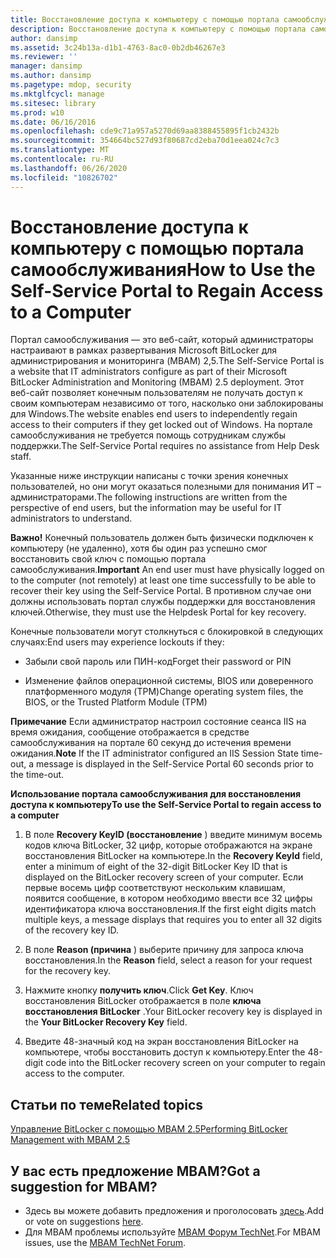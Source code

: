 ```yaml
---
title: Восстановление доступа к компьютеру с помощью портала самообслуживания
description: Восстановление доступа к компьютеру с помощью портала самообслуживания
author: dansimp
ms.assetid: 3c24b13a-d1b1-4763-8ac0-0b2db46267e3
ms.reviewer: ''
manager: dansimp
ms.author: dansimp
ms.pagetype: mdop, security
ms.mktglfcycl: manage
ms.sitesec: library
ms.prod: w10
ms.date: 06/16/2016
ms.openlocfilehash: cde9c71a957a5270d69aa8388455895f1cb2432b
ms.sourcegitcommit: 354664bc527d93f80687cd2eba70d1eea024c7c3
ms.translationtype: MT
ms.contentlocale: ru-RU
ms.lasthandoff: 06/26/2020
ms.locfileid: "10826702"
---
```

# <span data-ttu-id="2a8c9-103">Восстановление доступа к компьютеру с помощью портала самообслуживания</span><span class="sxs-lookup"><span data-stu-id="2a8c9-103">How to Use the Self-Service Portal to Regain Access to a Computer</span></span>


<span data-ttu-id="2a8c9-104">Портал самообслуживания — это веб-сайт, который администраторы настраивают в рамках развертывания Microsoft BitLocker для администрирования и мониторинга (MBAM) 2,5.</span><span class="sxs-lookup"><span data-stu-id="2a8c9-104">The Self-Service Portal is a website that IT administrators configure as part of their Microsoft BitLocker Administration and Monitoring (MBAM) 2.5 deployment.</span></span> <span data-ttu-id="2a8c9-105">Этот веб-сайт позволяет конечным пользователям не получать доступ к своим компьютерам независимо от того, насколько они заблокированы для Windows.</span><span class="sxs-lookup"><span data-stu-id="2a8c9-105">The website enables end users to independently regain access to their computers if they get locked out of Windows.</span></span> <span data-ttu-id="2a8c9-106">На портале самообслуживания не требуется помощь сотрудникам службы поддержки.</span><span class="sxs-lookup"><span data-stu-id="2a8c9-106">The Self-Service Portal requires no assistance from Help Desk staff.</span></span>

<span data-ttu-id="2a8c9-107">Указанные ниже инструкции написаны с точки зрения конечных пользователей, но они могут оказаться полезными для понимания ИТ – администраторами.</span><span class="sxs-lookup"><span data-stu-id="2a8c9-107">The following instructions are written from the perspective of end users, but the information may be useful for IT administrators to understand.</span></span>

<span data-ttu-id="2a8c9-108">**Важно!**  Конечный пользователь должен быть физически подключен к компьютеру (не удаленно), хотя бы один раз успешно смог восстановить свой ключ с помощью портала самообслуживания.</span><span class="sxs-lookup"><span data-stu-id="2a8c9-108">**Important** An end user must have physically logged on to the computer (not remotely) at least one time successfully to be able to recover their key using the Self-Service Portal.</span></span> <span data-ttu-id="2a8c9-109">В противном случае они должны использовать портал службы поддержки для восстановления ключей.</span><span class="sxs-lookup"><span data-stu-id="2a8c9-109">Otherwise, they must use the Helpdesk Portal for key recovery.</span></span>

 

<span data-ttu-id="2a8c9-110">Конечные пользователи могут столкнуться с блокировкой в следующих случаях:</span><span class="sxs-lookup"><span data-stu-id="2a8c9-110">End users may experience lockouts if they:</span></span>

-   <span data-ttu-id="2a8c9-111">Забыли свой пароль или ПИН-код</span><span class="sxs-lookup"><span data-stu-id="2a8c9-111">Forget their password or PIN</span></span>

-   <span data-ttu-id="2a8c9-112">Изменение файлов операционной системы, BIOS или доверенного платформенного модуля (TPM)</span><span class="sxs-lookup"><span data-stu-id="2a8c9-112">Change operating system files, the BIOS, or the Trusted Platform Module (TPM)</span></span>

<span data-ttu-id="2a8c9-113">**Примечание**  Если администратор настроил состояние сеанса IIS на время ожидания, сообщение отображается в средстве самообслуживания на портале 60 секунд до истечения времени ожидания.</span><span class="sxs-lookup"><span data-stu-id="2a8c9-113">**Note** If the IT administrator configured an IIS Session State time-out, a message is displayed in the Self-Service Portal 60 seconds prior to the time-out.</span></span>

 

**<span data-ttu-id="2a8c9-114">Использование портала самообслуживания для восстановления доступа к компьютеру</span><span class="sxs-lookup"><span data-stu-id="2a8c9-114">To use the Self-Service Portal to regain access to a computer</span></span>**

1.  <span data-ttu-id="2a8c9-115">В поле **Recovery KeyID (восстановление** ) введите минимум восемь кодов ключа BitLocker, 32 цифр, которые отображаются на экране восстановления BitLocker на компьютере.</span><span class="sxs-lookup"><span data-stu-id="2a8c9-115">In the **Recovery KeyId** field, enter a minimum of eight of the 32-digit BitLocker Key ID that is displayed on the BitLocker recovery screen of your computer.</span></span> <span data-ttu-id="2a8c9-116">Если первые восемь цифр соответствуют нескольким клавишам, появится сообщение, в котором необходимо ввести все 32 цифры идентификатора ключа восстановления.</span><span class="sxs-lookup"><span data-stu-id="2a8c9-116">If the first eight digits match multiple keys, a message displays that requires you to enter all 32 digits of the recovery key ID.</span></span>

2.  <span data-ttu-id="2a8c9-117">В поле **Reason (причина** ) выберите причину для запроса ключа восстановления.</span><span class="sxs-lookup"><span data-stu-id="2a8c9-117">In the **Reason** field, select a reason for your request for the recovery key.</span></span>

3.  <span data-ttu-id="2a8c9-118">Нажмите кнопку **получить ключ**.</span><span class="sxs-lookup"><span data-stu-id="2a8c9-118">Click **Get Key**.</span></span> <span data-ttu-id="2a8c9-119">Ключ восстановления BitLocker отображается в поле **ключа восстановления BitLocker** .</span><span class="sxs-lookup"><span data-stu-id="2a8c9-119">Your BitLocker recovery key is displayed in the **Your BitLocker Recovery Key** field.</span></span>

4.  <span data-ttu-id="2a8c9-120">Введите 48-значный код на экран восстановления BitLocker на компьютере, чтобы восстановить доступ к компьютеру.</span><span class="sxs-lookup"><span data-stu-id="2a8c9-120">Enter the 48-digit code into the BitLocker recovery screen on your computer to regain access to the computer.</span></span>



## <span data-ttu-id="2a8c9-121">Статьи по теме</span><span class="sxs-lookup"><span data-stu-id="2a8c9-121">Related topics</span></span>


[<span data-ttu-id="2a8c9-122">Управление BitLocker с помощью MBAM 2.5</span><span class="sxs-lookup"><span data-stu-id="2a8c9-122">Performing BitLocker Management with MBAM 2.5</span></span>](performing-bitlocker-management-with-mbam-25.md)

 
## <span data-ttu-id="2a8c9-123">У вас есть предложение MBAM?</span><span class="sxs-lookup"><span data-stu-id="2a8c9-123">Got a suggestion for MBAM?</span></span>
- <span data-ttu-id="2a8c9-124">Здесь вы можете добавить предложения и проголосовать [здесь](http://mbam.uservoice.com/forums/268571-microsoft-bitlocker-administration-and-monitoring).</span><span class="sxs-lookup"><span data-stu-id="2a8c9-124">Add or vote on suggestions [here](http://mbam.uservoice.com/forums/268571-microsoft-bitlocker-administration-and-monitoring).</span></span> 
- <span data-ttu-id="2a8c9-125">Для MBAM проблемы используйте [MBAM Форум TechNet](https://social.technet.microsoft.com/Forums/home?forum=mdopmbam).</span><span class="sxs-lookup"><span data-stu-id="2a8c9-125">For MBAM issues, use the [MBAM TechNet Forum](https://social.technet.microsoft.com/Forums/home?forum=mdopmbam).</span></span>
 






